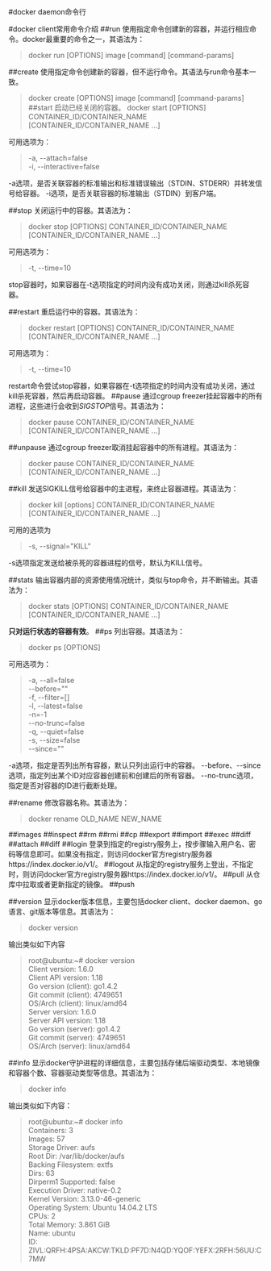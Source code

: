 #docker daemon命令行

#docker client常用命令介绍
##run
  使用指定命令创建新的容器，并运行相应命令。docker最重要的命令之一，其语法为：  
  >docker run [OPTIONS] image [command] [command-params]  
  
  
##create
  使用指定命令创建新的容器，但不运行命令。其语法与run命令基本一致。
  >docker create [OPTIONS] image [command] [command-params]  
##start
  启动已经关闭的容器。
  >docker start [OPTIONS] CONTAINER_ID/CONTAINER_NAME [CONTAINER_ID/CONTAINER_NAME ...]  
  
  可用选项为：
  >-a, --attach=false  
  -i, --interactive=false  
  
  -a选项，是否关联容器的标准输出和标准错误输出（STDIN、STDERR）并转发信号给容器。
  -i选项，是否关联容器的标准输出（STDIN）到客户端。
   
##stop
  关闭运行中的容器。其语法为：
  >docker stop [OPTIONS] CONTAINER_ID/CONTAINER_NAME [CONTAINER_ID/CONTAINER_NAME ...]   
  
   可用选项为：
  >-t, --time=10  
  
  stop容器时，如果容器在-t选项指定的时间内没有成功关闭，则通过kill杀死容器。

##restart
  重启运行中的容器。其语法为：
  >docker restart [OPTIONS] CONTAINER_ID/CONTAINER_NAME [CONTAINER_ID/CONTAINER_NAME ...]  
  
  可用选项为：
  >-t, --time=10  
  
  restart命令尝试stop容器，如果容器在-t选项指定的时间内没有成功关闭，通过kill杀死容器，然后再启动容器。
##pause
  通过cgroup freezer挂起容器中的所有进程，这些进行会收到*SIGSTOP*信号。其语法为：
  >docker pause CONTAINER_ID/CONTAINER_NAME [CONTAINER_ID/CONTAINER_NAME ...]  
  
##unpause
  通过cgroup freezer取消挂起容器中的所有进程。其语法为：
  >docker pause CONTAINER_ID/CONTAINER_NAME [CONTAINER_ID/CONTAINER_NAME ...]  
  
##kill
  发送SIGKILL信号给容器中的主进程，来终止容器进程。其语法为：  
  >docker kill [options] CONTAINER_ID/CONTAINER_NAME [CONTAINER_ID/CONTAINER_NAME ...]    
    
  可用的选项为  
  >-s, --signal="KILL"  
  
  -s选项指定发送给被杀死的容器进程的信号，默认为KILL信号。

##stats
  输出容器内部的资源使用情况统计，类似与top命令，并不断输出。其语法为：
  >docker stats [OPTIONS] CONTAINER_ID/CONTAINER_NAME [CONTAINER_ID/CONTAINER_NAME ...]  
  
  **只对运行状态的容器有效**。
##ps
  列出容器。其语法为：
  >docker ps [OPTIONS]  
  
  可用选项为：
  >-a, --all=false  
  --before=""       
  -f, --filter=[]  
  -l, --latest=false  
  -n=-1               
  --no-trunc=false  
  -q, --quiet=false  
  -s, --size=false  
  --since=""  
  
  -a选项，指定是否列出所有容器，默认只列出运行中的容器。
  --before、--since选项，指定列出某个ID对应容器创建前和创建后的所有容器。
  --no-trunc选项，指定是否对容器的ID进行截断处理。

##rename
  修改容器名称。其语法为：
  >docker rename OLD_NAME NEW_NAME  
  
##images
##inspect
##rm
##rmi
##cp
##export
##import
##exec
##diff
##attach
##diff
##login
  登录到指定的registry服务上，按步骤输入用户名、密码等信息即可。如果没有指定，则访问docker官方registry服务器https://index.docker.io/v1/。
##logout
  从指定的registry服务上登出，不指定时，则访问docker官方registry服务器https://index.docker.io/v1/。
##pull
  从仓库中拉取或者更新指定的镜像。
##push
  
##version
  显示docker版本信息，主要包括docker client、docker daemon、go语言、git版本等信息。其语法为：  
  >docker version  
  
  输出类似如下内容
>root@ubuntu:~# docker version  
Client version: 1.6.0  
Client API version: 1.18  
Go version (client): go1.4.2  
Git commit (client): 4749651  
OS/Arch (client): linux/amd64  
Server version: 1.6.0  
Server API version: 1.18    
Go version (server): go1.4.2  
Git commit (server): 4749651  
OS/Arch (server): linux/amd64  

  
##info
  显示docker守护进程的详细信息，主要包括存储后端驱动类型、本地镜像和容器个数、容器驱动类型等信息。其语法为：  
  >docker info  
  
  输出类似如下内容：
  >root@ubuntu:~# docker info  
  Containers: 3  
  Images: 57  
  Storage Driver: aufs  
  Root Dir: /var/lib/docker/aufs  
  Backing Filesystem: extfs  
  Dirs: 63  
  Dirperm1 Supported: false  
  Execution Driver: native-0.2  
  Kernel Version: 3.13.0-46-generic  
  Operating System: Ubuntu 14.04.2 LTS  
  CPUs: 2  
  Total Memory: 3.861 GiB  
  Name: ubuntu  
  ID: ZIVL:QRFH:4PSA:AKCW:TKLD:PF7D:N4QD:YQOF:YEFX:2RFH:56UU:C7MW  

